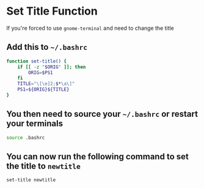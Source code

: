 # Set Title Function

If you're forced to use `gnome-terminal` and need to change the title

## Add this to `~/.bashrc`
```sh
function set-title() {
	if [[ -z "$ORIG" ]]; then
		ORIG=$PS1
	fi
	TITLE="\[\e]2;$*\a\]"
	PS1=${ORIG}${TITLE}
}
```

## You then need to source your `~/.bashrc` or restart your terminals
```sh
source .bashrc
```

## You can now run the following command to set the title to `newtitle`
```sh
set-title newtitle
```
